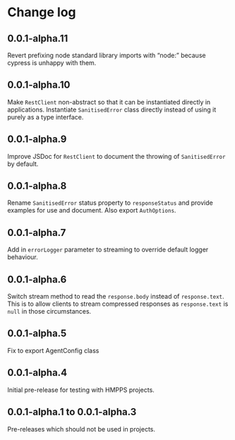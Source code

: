 # Change log

## 0.0.1-alpha.11

Revert prefixing node standard library imports with “node:” because cypress is unhappy with them.

## 0.0.1-alpha.10

Make `RestClient` non-abstract so that it can be instantiated directly in applications.
Instantiate `SanitisedError` class directly instead of using it purely as a type interface.

## 0.0.1-alpha.9

Improve JSDoc for `RestClient` to document the throwing of `SanitisedError` by default.

## 0.0.1-alpha.8

Rename `SanitisedError` status property to `responseStatus` and provide examples for use and document.
Also export `AuthOptions`.

## 0.0.1-alpha.7

Add in `errorLogger` parameter to streaming to override default logger behaviour.

## 0.0.1-alpha.6

Switch stream method to read the `response.body` instead of `response.text`. This is to allow clients to stream
compressed responses as `response.text` is `null` in those circumstances.

## 0.0.1-alpha.5

Fix to export AgentConfig class

## 0.0.1-alpha.4

Initial pre-release for testing with HMPPS projects.

## 0.0.1-alpha.1 to 0.0.1-alpha.3

Pre-releases which should not be used in projects.
